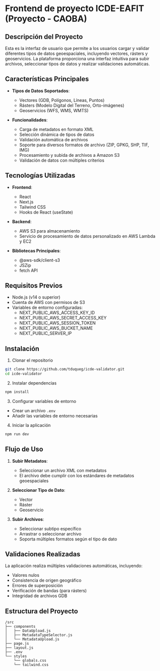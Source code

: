 # Frontend de proyecto ICDE-EAFIT (Proyecto - CAOBA)

## Descripción del Proyecto

Esta es la interfaz de usuario que permite a los usuarios cargar y validar diferentes tipos de datos geoespaciales, incluyendo vectores, rásters y geoservicios. La plataforma proporciona una interfaz intuitiva para subir archivos, seleccionar tipos de datos y realizar validaciones automáticas.

## Características Principales

- **Tipos de Datos Soportados**:

  - Vectores (GDB, Polígonos, Líneas, Puntos)
  - Rásters (Modelo Digital del Terreno, Orto-imágenes)
  - Geoservicios (WFS, WMS, WMTS)

- **Funcionalidades**:
  - Carga de metadatos en formato XML
  - Selección dinámica de tipos de datos
  - Validación automática de archivos
  - Soporte para diversos formatos de archivo (ZIP, GPKG, SHP, TIF, IMG)
  - Procesamiento y subida de archivos a Amazon S3
  - Validación de datos con múltiples criterios

## Tecnologías Utilizadas

- **Frontend**:

  - React
  - Next.js
  - Tailwind CSS
  - Hooks de React (useState)

- **Backend**:

  - AWS S3 para almacenamiento
  - Servicio de procesamiento de datos personalizado en AWS Lambda y EC2

- **Bibliotecas Principales**:
  - @aws-sdk/client-s3
  - JSZip
  - fetch API

## Requisitos Previos

- Node.js (v14 o superior)
- Cuenta de AWS con permisos de S3
- Variables de entorno configuradas:
  - NEXT_PUBLIC_AWS_ACCESS_KEY_ID
  - NEXT_PUBLIC_AWS_SECRET_ACCESS_KEY
  - NEXT_PUBLIC_AWS_SESSION_TOKEN
  - NEXT_PUBLIC_AWS_BUCKET_NAME
  - NEXT_PUBLIC_SERVER_IP

## Instalación

1. Clonar el repositorio

```bash
git clone https://github.com/tduqueg/icde-validator.git
cd icde-validator
```

2. Instalar dependencias

```bash
npm install
```

3. Configurar variables de entorno

- Crear un archivo `.env`
- Añadir las variables de entorno necesarias

4. Iniciar la aplicación

```bash
npm run dev
```

## Flujo de Uso

1. **Subir Metadatos**:

   - Seleccionar un archivo XML con metadatos
   - El archivo debe cumplir con los estándares de metadatos geoespaciales

2. **Seleccionar Tipo de Dato**:

   - Vector
   - Ráster
   - Geoservicio

3. **Subir Archivos**:
   - Seleccionar subtipo específico
   - Arrastrar o seleccionar archivo
   - Soporta múltiples formatos según el tipo de dato

## Validaciones Realizadas

La aplicación realiza múltiples validaciones automáticas, incluyendo:

- Valores nulos
- Consistencia de origen geográfico
- Errores de superposición
- Verificación de bandas (para rásters)
- Integridad de archivos GDB

## Estructura del Proyecto

```
/src
├── components
│   ├── DataUpload.js
│   ├── MetadataTypeSelector.js
│   └── MetadataUpload.js
├── page.js
├── layout.js
├── .env
└── styles
    └── globals.css
    └── tailwind.css

```
